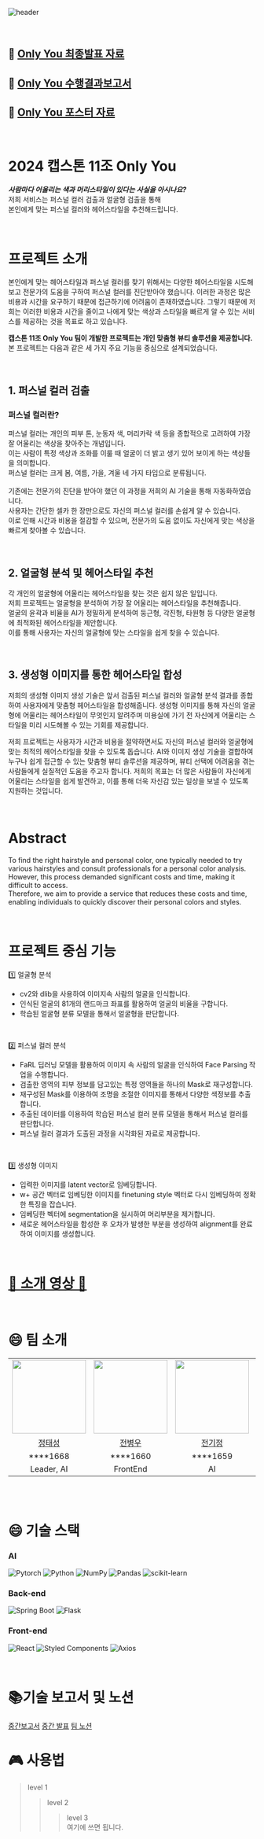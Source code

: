 ![header](https://capsule-render.vercel.app/api?type=waving&color=gradient&height=300&section=header&text=Only%20You&fontSize=90)

<br>

## 📑 [Only You 최종발표 자료](https://docs.google.com/presentation/d/10ENYBYkp01L_Mxr9GB4tnNUHDi7lPJRU-2o6YY7Hyec/edit?usp=sharing)
## 📑 [Only You 수행결과보고서](https://docs.google.com/document/d/13P-n2nMCTuakEP3Y4CHbPPXEEi7O-WRJ/edit?usp=sharing&ouid=106255935468855848908&rtpof=true&sd=true)
## 📑 [Only You 포스터 자료](only_you_poster.pdf)

<br>

# 2024 캡스톤 11조 **Only You**

**_사람마다 어울리는 색과 머리스타일이 있다는 사실을 아시나요?_**<br>저희 서비스는 퍼스널 컬러 검출과 얼굴형 검출을 통해 <br>본인에게 맞는 퍼스널 컬러와 헤어스타일을 추천해드립니다.

<br>


# 프로젝트 소개

본인에게 맞는 헤어스타일과 퍼스널 컬러를 찾기 위해서는 다양한 헤어스타일을 시도해보고 전문가의 도움을 구하여 퍼스널 컬러를 진단받아야 했습니다. 이러한 과정은 많은 비용과 시간을 요구하기 때문에 접근하기에 어려움이 존재하였습니다. 그렇기 때문에 저희는 이러한 비용과 시간을 줄이고 나에게 맞는 색상과 스타일을 빠르게 알 수 있는 서비스를 제공하는 것을 목표로 하고 있습니다.

**캡스톤 11조 Only You 팀이 개발한 프로젝트는 개인 맞춤형 뷰티 솔루션을 제공합니다.** 본 프로젝트는 다음과 같은 세 가지 주요 기능을 중심으로 설계되었습니다.

<br>

## 1. 퍼스널 컬러 검출
### 퍼스널 컬러란?
퍼스널 컬러는 개인의 피부 톤, 눈동자 색, 머리카락 색 등을 종합적으로 고려하여 가장 잘 어울리는 색상을 찾아주는 개념입니다.<br> 이는 사람이 특정 색상과 조화를 이룰 때 얼굴이 더 밝고 생기 있어 보이게 하는 색상들을 의미합니다.<br> 퍼스널 컬러는 크게 봄, 여름, 가을, 겨울 네 가지 타입으로 분류됩니다.
<br><br>
기존에는 전문가의 진단을 받아야 했던 이 과정을 저희의 AI 기술을 통해 자동화하였습니다.<br> 사용자는 간단한 셀카 한 장만으로도 자신의 퍼스널 컬러를 손쉽게 알 수 있습니다.<br> 이로 인해 시간과 비용을 절감할 수 있으며, 전문가의 도움 없이도 자신에게 맞는 색상을 빠르게 찾아볼 수 있습니다.

<br>

## 2. 얼굴형 분석 및 헤어스타일 추천
각 개인의 얼굴형에 어울리는 헤어스타일을 찾는 것은 쉽지 않은 일입니다. <br>저희 프로젝트는 얼굴형을 분석하여 가장 잘 어울리는 헤어스타일을 추천해줍니다. <br>얼굴의 윤곽과 비율을 AI가 정밀하게 분석하여 둥근형, 각진형, 타원형 등 다양한 얼굴형에 최적화된 헤어스타일을 제안합니다. <br>이를 통해 사용자는 자신의 얼굴형에 맞는 스타일을 쉽게 찾을 수 있습니다.

<br>

## 3. 생성형 이미지를 통한 헤어스타일 합성
저희의 생성형 이미지 생성 기술은 앞서 검출된 퍼스널 컬러와 얼굴형 분석 결과를 종합하여 사용자에게 맞춤형 헤어스타일을 합성해줍니다. 생성형 이미지를 통해 자신의 얼굴형에 어울리는 헤어스타일이 무엇인지 알려주며 미용실에 가기 전 자신에게 어울리는 스타일을 미리 시도해볼 수 있는 기회를 제공합니다.

저희 프로젝트는 사용자가 시간과 비용을 절약하면서도 자신의 퍼스널 컬러와 얼굴형에 맞는 최적의 헤어스타일을 찾을 수 있도록 돕습니다. AI와 이미지 생성 기술을 결합하여 누구나 쉽게 접근할 수 있는 맞춤형 뷰티 솔루션을 제공하며, 뷰티 선택에 어려움을 겪는 사람들에게 실질적인 도움을 주고자 합니다. 저희의 목표는 더 많은 사람들이 자신에게 어울리는 스타일을 쉽게 발견하고, 이를 통해 더욱 자신감 있는 일상을 보낼 수 있도록 지원하는 것입니다.

<br>

# Abstract

To find the right hairstyle and personal color, one typically needed to try various hairstyles and consult professionals for a personal color analysis.
However, this process demanded significant costs and time, making it difficult to access. <br>
Therefore, we aim to provide a service that reduces these costs and time, enabling individuals to quickly discover their personal colors and styles.

<br>

# 프로젝트 중심 기능

1️⃣ 얼굴형 분석
  - cv2와 dlib을 사용하여 이미지속 사람의 얼굴을 인식합니다.
  - 인식된 얼굴의 81개의 랜드마크 좌표를 활용하여 얼굴의 비율을 구합니다.
  - 학습된 얼굴형 분류 모델을 통해서 얼굴형을 판단합니다.
<br>

2️⃣ 퍼스널 컬러 분석
  - FaRL 딥러닝 모델을 활용하여 이미지 속 사람의 얼굴을 인식하여 Face Parsing 작업을 수행합니다.
  - 검출한 영역의 피부 정보를 담고있는 특정 영역들을 하나의 Mask로 재구성합니다.
  - 재구성된 Mask를 이용하여 조명을 조절한 이미지를 통해서 다양한 색정보를 추출합니다.
  - 추출된 데이터를 이용하여 학습된 퍼스널 컬러 분류 모델을 통해서 퍼스널 컬러를 판단합니다.
  - 퍼스널 컬러 결과가 도출된 과정을 시각화된 자료로 제공합니다.
<br>

3️⃣ 생성형 이미지
  - 입력한 이미지를 latent vector로 임베딩합니다.
  - w+ 공간 벡터로 임베딩한 이미지를 finetuning style 벡터로 다시 임베딩하여 정확한 특징을 잡습니다.
  - 임베딩한 벡터에 segmentation을 실시하여 머리부분을 제거합니다.
  - 새로운 헤어스타일을 합성한 후 오차가 발생한 부분을 생성하여 alignment를 완료하여 이미지를 생성합니다.

<br>

# [🔗 소개 영상 🔗](www.youtube.com)

<br>

# 😄 팀 소개
<table>
    <tr align="center">
        <td><img src="https://avatars.githubusercontent.com/u/49757982?v=4" width="150"></td>
        <td><img src="https://avatars.githubusercontent.com/u/54920381?v=4" width="150"></td>
        <td><img src="https://avatars.githubusercontent.com/u/54920308?v=4" width="150"></td>
        <td><img src="https://avatars.githubusercontent.com/u/55116923?v=4" width="150"></td>
    </tr>
    <tr align="center">
        <td><a href="https://github.com/Topadonijah" target="_blank">정태성</a></td>
        <td><a href="https://github.com/wjsquddn" target="_blank">전병우</a></td>
        <td><a href="https://github.com/Jeon3625" target="_blank">전기정</a></td>
        <td><a href="https://github.com/lkl4502" target="_blank">오홍석</a></td>
    </tr>
    <tr align="center">
        <td>****1668</td>
        <td>****1660</td>
        <td>****1659</td>
        <td>****1627</td>
    </tr>
    <tr align="center">
        <td>Leader, AI</td>
        <td>FrontEnd</td>
        <td>AI</td>
        <td>AI, BackEnd</td>
    </tr>
</table>

<br>
<br>

# 😄 기술 스택

### AI

![Pytorch](https://img.shields.io/badge/PyTorch-EE4C2C.svg?style=for-the-badge&logo=React&logoColor=white)
![Python](https://img.shields.io/badge/Python-3776AB?style=for-the-badge&logo=Python&logoColor=white)
![NumPy](https://img.shields.io/badge/numpy-%23013243.svg?style=for-the-badge&logo=numpy&logoColor=white)
![Pandas](https://img.shields.io/badge/pandas-%23150458.svg?style=for-the-badge&logo=pandas&logoColor=white)
![scikit-learn](https://img.shields.io/badge/scikit--learn-%23F7931E.svg?style=for-the-badge&logo=scikit-learn&logoColor=white)

### Back-end

![Spring Boot](https://img.shields.io/badge/SpringBoot-6DB33F.svg?style=for-the-badge&logo=React&logoColor=white)
![Flask](https://img.shields.io/badge/Flask-000000?style=for-the-badge&logo=flask&logoColor=white)

### Front-end

![React](https://img.shields.io/badge/React-61DAFB.svg?style=for-the-badge&logo=React&logoColor=white)
![Styled Components](https://img.shields.io/badge/styled--components-DB7093?style=for-the-badge&logo=styled-components&logoColor=white)
![Axios](https://img.shields.io/badge/Axios-5A29E4?style=for-the-badge&logo=Axios&logoColor=white)

<br>

# 📚기술 보고서 및 노션
[중간보고서](https://docs.google.com/document/d/1iTa3x-E7YmxUKW1-hci_tMWgnhhEDPhMeeO1PiM0z4E/edit)
[중간 발표](https://docs.google.com/presentation/d/1MmYKcwvRoe__ZlBUY_RoEA4jXqmmRhgYROOivkL6NY4/edit?usp=sharing)
[팀 노션](https://knotty-bed-a8d.notion.site/KMU-Capstone-2024-11-ab60adc91a7d4efb80765616c10c8f79)


# 🎮 사용법

> level 1
>
> > level 2
> >
> > > level 3<br> 여기에 쓰면 됩니다.
